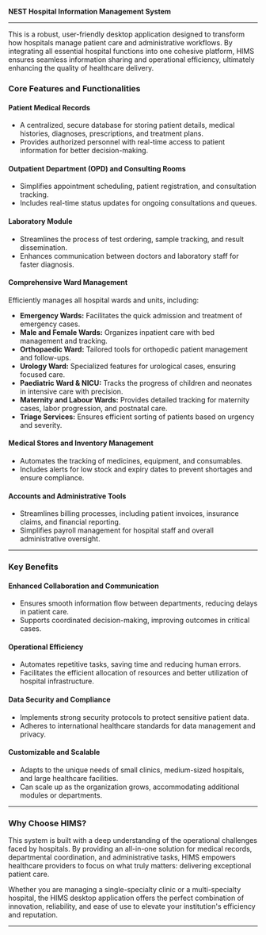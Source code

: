 **NEST Hospital Information Management System** 



---
This is a robust, user-friendly desktop application designed to transform how hospitals manage patient care and administrative workflows. 
By integrating all essential hospital functions into one cohesive platform, HIMS ensures seamless information sharing and operational efficiency, 
ultimately enhancing the quality of healthcare delivery.  

### **Core Features and Functionalities**  

#### **Patient Medical Records**  
- A centralized, secure database for storing patient details, medical histories, diagnoses, prescriptions, and treatment plans.  
- Provides authorized personnel with real-time access to patient information for better decision-making.  

#### **Outpatient Department (OPD) and Consulting Rooms**  
- Simplifies appointment scheduling, patient registration, and consultation tracking.  
- Includes real-time status updates for ongoing consultations and queues.  

#### **Laboratory Module**  
- Streamlines the process of test ordering, sample tracking, and result dissemination.  
- Enhances communication between doctors and laboratory staff for faster diagnosis.  

#### **Comprehensive Ward Management**  
Efficiently manages all hospital wards and units, including:  
- **Emergency Wards:** Facilitates the quick admission and treatment of emergency cases.  
- **Male and Female Wards:** Organizes inpatient care with bed management and tracking.  
- **Orthopaedic Ward:** Tailored tools for orthopedic patient management and follow-ups.  
- **Urology Ward:** Specialized features for urological cases, ensuring focused care.  
- **Paediatric Ward & NICU:** Tracks the progress of children and neonates in intensive care with precision.  
- **Maternity and Labour Wards:** Provides detailed tracking for maternity cases, labor progression, and postnatal care.  
- **Triage Services:** Ensures efficient sorting of patients based on urgency and severity.  

#### **Medical Stores and Inventory Management**  
- Automates the tracking of medicines, equipment, and consumables.  
- Includes alerts for low stock and expiry dates to prevent shortages and ensure compliance.  

#### **Accounts and Administrative Tools**  
- Streamlines billing processes, including patient invoices, insurance claims, and financial reporting.  
- Simplifies payroll management for hospital staff and overall administrative oversight.  

---

### **Key Benefits**  

#### **Enhanced Collaboration and Communication**  
- Ensures smooth information flow between departments, reducing delays in patient care.  
- Supports coordinated decision-making, improving outcomes in critical cases.  

#### **Operational Efficiency**  
- Automates repetitive tasks, saving time and reducing human errors.  
- Facilitates the efficient allocation of resources and better utilization of hospital infrastructure.  

#### **Data Security and Compliance**  
- Implements strong security protocols to protect sensitive patient data.  
- Adheres to international healthcare standards for data management and privacy.  

#### **Customizable and Scalable**  
- Adapts to the unique needs of small clinics, medium-sized hospitals, and large healthcare facilities.  
- Can scale up as the organization grows, accommodating additional modules or departments.  

---

### **Why Choose HIMS?**  
This system is built with a deep understanding of the operational challenges faced by hospitals. By providing an all-in-one solution for medical records, departmental coordination, and administrative tasks, HIMS empowers healthcare providers to focus on what truly matters: delivering exceptional patient care.  

Whether you are managing a single-specialty clinic or a multi-specialty hospital, the HIMS desktop application offers the perfect combination of innovation, reliability, and ease of use to elevate your institution's efficiency and reputation.  

---
